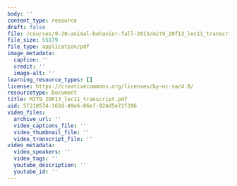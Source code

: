 ```yaml
---
body: ''
content_type: resource
draft: false
file: /courses/9-20-animal-behavior-fall-2013/mit9_20f13_lec11_transcript.pdf
file_size: 55179
file_type: application/pdf
image_metadata:
  caption: ''
  credit: ''
  image-alt: ''
learning_resource_types: []
license: https://creativecommons.org/licenses/by-nc-sa/4.0/
resourcetype: Document
title: MIT9_20F13_lec11_transcript.pdf
uid: 5f218534-163d-49e6-86ef-924d5e72f206
video_files:
  archive_url: ''
  video_captions_file: ''
  video_thumbnail_file: ''
  video_transcript_file: ''
video_metadata:
  video_speakers: ''
  video_tags: ''
  youtube_description: ''
  youtube_id: ''
---
```

